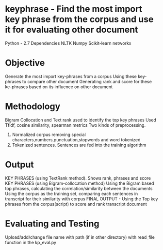 # keyphrase - Find the most import key phrase from the corpus and use it for evaluating other document

Python - 2.7
Dependencies
NLTK
Numpy
Scikit-learn
networkx

# Objective
Generate the most import key-phrases from a corpus
Using these key-phrases to compare other document
Generating rank and score for these ke-phrases based on its influence on other document

# Methodology
Bigram Collocation and Text rank used to identify the top key phrases
Used Tfidf, cosine similarity, spearman metrics
Two kinds of preprocessing. 
1) Normalized corpus removing special characters,numbers,punctuation,stopwords and word tokenized
2) Tokenized sentences. Sentences are fed into the training algorithm

# Output
KEY PHRASES (using TextRank method). Shows rank, phrases and score
KEY PHRASES (using Bigram-collocation method)
Using the Bigram based top phrases, calculating the correlation/similarity between the documents
Using the corpus as the training set, comparing each sentences in transcript for their similarity with corpus
FINAL OUTPUT - Using the Top key phrases from the corpus(script) to score and rank transcript document

# Evaluating and Testing
Upload/add/change file name with path (if in other directory) with read_file function in the kp_eval.py
